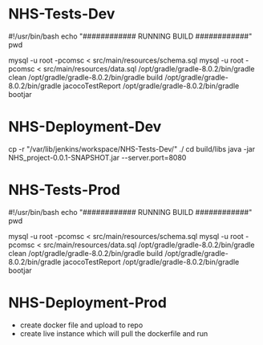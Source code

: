 # NHS-Tests-Dev
#!/usr/bin/bash
echo "############ RUNNING BUILD ############"
pwd

mysql -u root -pcomsc < src/main/resources/schema.sql
mysql -u root -pcomsc < src/main/resources/data.sql
/opt/gradle/gradle-8.0.2/bin/gradle clean
/opt/gradle/gradle-8.0.2/bin/gradle build
/opt/gradle/gradle-8.0.2/bin/gradle jacocoTestReport
/opt/gradle/gradle-8.0.2/bin/gradle bootjar

# NHS-Deployment-Dev
cp -r "/var/lib/jenkins/workspace/NHS-Tests-Dev/" ./
cd build/libs
java -jar NHS_project-0.0.1-SNAPSHOT.jar --server.port=8080

# NHS-Tests-Prod
#!/usr/bin/bash
echo "############ RUNNING BUILD ############"
pwd

mysql -u root -pcomsc < src/main/resources/schema.sql
mysql -u root -pcomsc < src/main/resources/data.sql
/opt/gradle/gradle-8.0.2/bin/gradle clean
/opt/gradle/gradle-8.0.2/bin/gradle build
/opt/gradle/gradle-8.0.2/bin/gradle jacocoTestReport
/opt/gradle/gradle-8.0.2/bin/gradle bootjar

# NHS-Deployment-Prod
- create docker file and upload to repo
- create live instance which will pull the dockerfile and run